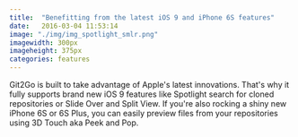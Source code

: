 ```yaml
---
title:  "Benefitting from the latest iOS 9 and iPhone 6S features"
date:   2016-03-04 11:53:14
image: "./img/img_spotlight_smlr.png"
imagewidth: 300px
imageheight: 375px
categories: features
---
```


Git2Go is built to take advantage of Apple's latest innovations. That's why it fully supports brand new iOS 9 features like Spotlight search for cloned repositories or Slide Over and Split View.
If you're also rocking a shiny new iPhone 6S or 6S Plus, you can easily preview files from your repositories using 3D Touch aka Peek and Pop.

